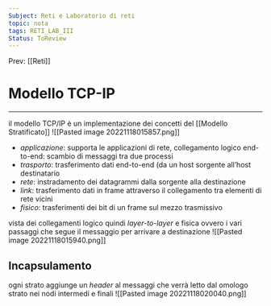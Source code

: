 ```yaml
---
Subject: Reti e Laboratorio di reti
topic: nota
tags: RETI_LAB_III
Status: ToReview
---
```


Prev: [[Reti]]

# Modello TCP-IP
---
il modello TCP/IP è un implementazione dei concetti del [[Modello Stratificato]]
![[Pasted image 20221118015857.png]]
- _applicazione_: supporta le applicazioni di rete, collegamento logico end-to-end: scambio di messaggi tra due processi 
- _trasporto_: trasferimento dati end-to-end (da un host sorgente all’host destinatario 
- _rete_: instradamento dei datagrammi dalla sorgente alla destinazione 
- _link_: trasferimento dati in frame attraverso il collegamento tra elementi di rete vicini  
- _fisico_: trasferimenti dei bit di un frame sul mezzo trasmissivo


vista dei collegamenti logico quindi _layer-to-layer_ e fisica ovvero i vari passaggi che segue il messaggio per arrivare a destinazione
![[Pasted image 20221118015940.png]]

## Incapsulamento
ogni strato aggiunge un _header_ al messaggi che verrà letto dal omologo strato nei nodi intermedi e finali
![[Pasted image 20221118020040.png]]